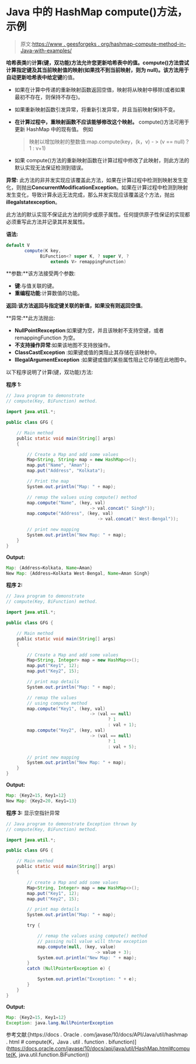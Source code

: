 # Java 中的 HashMap compute()方法，示例

> 原文:[https://www . geesforgeks . org/hashmap-compute-method-in-Java-with-examples/](https://www.geeksforgeeks.org/hashmap-compute-method-in-java-with-examples/)

**哈希表类**的**计算(键，双功能)**方法允许您更新哈希表中的值。compute()方法尝试计算指定键及其当前映射值的映射(如果找不到当前映射，则为 null)。该方法用于**自动更新哈希表中给定键**的值。

*   如果在计算中传递的重新映射函数返回空值，映射将从映射中移除(或者如果最初不存在，则保持不存在)。
*   如果重新映射函数引发异常，将重新引发异常，并且当前映射保持不变。
*   **在计算过程中，重映射函数不应该能够修改这个映射。**
    compute()方法可用于更新 HashMap 中的现有值。
    例如

    > 映射以增加映射的整数值:map.compute(key，(k，v) - > (v == null)？1 : v+1)

*   如果 compute()方法的重新映射函数在计算过程中修改了此映射，则此方法的默认实现无法保证检测到错误。

**异常:**
此方法的非并发实现应该覆盖此方法，如果在计算过程中检测到映射发生变化，则抛出**ConcurrentModificationException**。如果在计算过程中检测到映射发生变化，导致计算永远无法完成，那么并发实现应该覆盖这个方法，抛出**illegalstatexception**。

此方法的默认实现不保证此方法的同步或原子属性。任何提供原子性保证的实现都必须重写此方法并记录其并发属性。

**语法:**

```java
default V 
       compute(K key,
             BiFunction<? super K, ? super V, ? 
                 extends V> remappingFunction)
```

**参数:**该方法接受两个参数:

*   **键**:与值关联的键。
*   **重编程功能**:计算数值的功能。

**返回:**该方法返回与指定键关联的**新值，如果没有则返回空值**。

**异常:**此方法抛出:

*   **NullPointRexception**:如果键为空，并且该映射不支持空键，或者 remappingFunction 为空。
*   **不支持操作异常**:如果该地图不支持放操作。
*   **ClassCastException** :如果键或值的类阻止其存储在该映射中。
*   **IllegalArgumentException** :如果键或值的某些属性阻止它存储在此地图中。

以下程序说明了计算(键，双功能)方法:

**程序 1:**

```java
// Java program to demonstrate
// compute(Key, BiFunction) method.

import java.util.*;

public class GFG {

    // Main method
    public static void main(String[] args)
    {

        // Create a Map and add some values
        Map<String, String> map = new HashMap<>();
        map.put("Name", "Aman");
        map.put("Address", "Kolkata");

        // Print the map
        System.out.println("Map: " + map);

        // remap the values using compute() method
        map.compute("Name", (key, val)
                                -> val.concat(" Singh"));
        map.compute("Address", (key, val)
                                   -> val.concat(" West-Bengal"));

        // print new mapping
        System.out.println("New Map: " + map);
    }
}
```

**Output:**

```java
Map: {Address=Kolkata, Name=Aman}
New Map: {Address=Kolkata West-Bengal, Name=Aman Singh}

```

**程序 2:**

```java
// Java program to demonstrate
// compute(Key, BiFunction) method.

import java.util.*;

public class GFG {

    // Main method
    public static void main(String[] args)
    {

        // Create a Map and add some values
        Map<String, Integer> map = new HashMap<>();
        map.put("Key1", 12);
        map.put("Key2", 15);

        // print map details
        System.out.println("Map: " + map);

        // remap the values
        // using compute method
        map.compute("Key1", (key, val)
                                -> (val == null)
                                       ? 1
                                       : val + 1);
        map.compute("Key2", (key, val)
                                -> (val == null)
                                       ? 1
                                       : val + 5);

        // print new mapping
        System.out.println("New Map: " + map);
    }
}
```

**Output:**

```java
Map: {Key2=15, Key1=12}
New Map: {Key2=20, Key1=13}

```

**程序 3:** 显示空指针异常

```java
// Java program to demonstrate Exception thrown by
// compute(Key, BiFunction) method.

import java.util.*;

public class GFG {

    // Main method
    public static void main(String[] args)
    {

        // create a Map and add some values
        Map<String, Integer> map = new HashMap<>();
        map.put("Key1", 12);
        map.put("Key2", 15);

        // print map details
        System.out.println("Map: " + map);

        try {

            // remap the values using compute() method
            // passing null value will throw exception
            map.compute(null, (key, value)
                                  -> value + 3);
            System.out.println("New Map: " + map);
        }
        catch (NullPointerException e) {

            System.out.println("Exception: " + e);
        }
    }
}
```

**Output:**

```java
Map: {Key2=15, Key1=12}
Exception: java.lang.NullPointerException

```

参考文献:[https://docs . Oracle . com/javase/10/docs/API/Java/util/hashmap . html # compute(K，Java . util . function . bifunction)](https://docs.oracle.com/javase/10/docs/api/java/util/HashMap.html#compute(K, java.util.function.BiFunction))